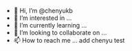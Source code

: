 - 👋 Hi, I’m @chenyukb
- 👀 I’m interested in ...
- 🌱 I’m currently learning ...
- 💞️ I’m looking to collaborate on ...
- 📫 How to reach me ...
add chenyu test
<!---
chenyukb/chenyukb is a ✨ special ✨ repository because its `README.md` (this file) appears on your GitHub profile.
You can click the Preview link to take a look at your changes.
--->
